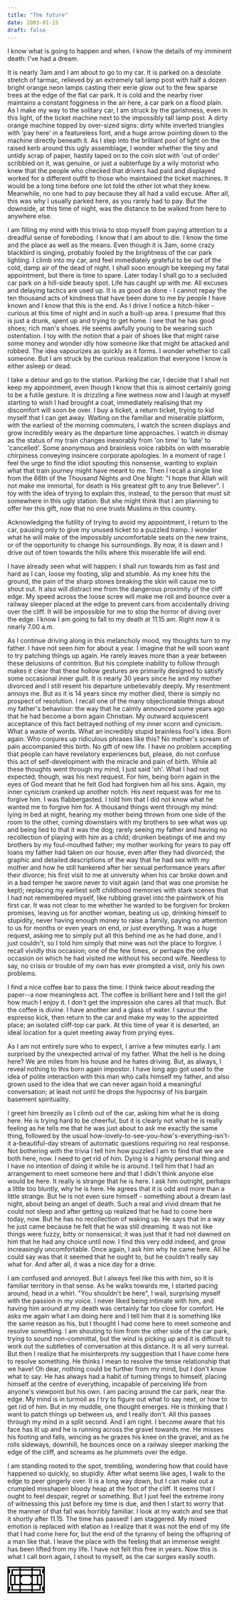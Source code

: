 ```yaml
---
title: "The future"
date: 2003-01-15
draft: false
---
```


I know what is going to happen and when.  I know the details of my imminent death: I've had a dream.

It is nearly 3am and I am about to go to my car.  It is parked on a desolate stretch of tarmac, relieved by an extremely tall lamp post with half a dozen bright orange neon lamps casting their eerie glow out to the few sparse trees at the edge of the flat car park.  It is cold and the nearby river maintains a constant fogginess in the air here, a car park on a flood plain.  As I make my way to the solitary car, I am struck by the garishness, even in this light, of the ticket machine next to the impossibly tall lamp post.  A dirty orange machine topped by over-sized signs: dirty white inverted triangles with 'pay here' in a featureless font, and a huge arrow pointing down to the machine directly beneath it.  As I step into the brilliant pool of light on the raised kerb around this ugly assemblage, I wonder whether the tiny and untidy scrap of paper, hastily taped on to the coin slot with 'out of order' scribbled on it, was genuine, or just a subterfuge by a wily motorist who knew that the people who checked that drivers had paid and displayed worked for a different outfit to those who maintained the ticket machines.  It would be a long time before one lot told the other lot what they knew.  Meanwhile, no one had to pay because they all had a valid excuse.  After all, this was why I usually parked here, as you rarely had to pay.  But the downside, at this time of night, was the distance to be walked from here to anywhere else.

I am filling my mind with this trivia to stop myself from paying attention to a dreadful sense of foreboding.  I know that I am about to die.  I know the time and the place as well as the means.  Even though it is 3am, some crazy blackbird is singing, probably fooled by the brightness of the car park lighting.  I climb into my car, and feel immediately grateful to be out of the cold, damp air of the dead of night.  I shall soon enough be keeping my fatal appointment, but there is time to spare.  Later today I shall go to a secluded car park on a hill-side beauty spot.  Life has caught up with me.  All excuses and delaying tactics are used up.  It is as good as done - I cannot repay the ten thousand acts of kindness that have been done to me by people I have known and I know that this is the end.  As I drive I notice a hitch-hiker - curious at this time of night and in such a built-up area.  I presume that this is just a drunk, spent up and trying to get home.   I see that he has good shoes; rich man's shoes.  He seems awfully young to be wearing such ostentation.  I toy with the notion that a pair of shoes like that might raise some money and wonder idly how someone like that might be attacked and robbed. The idea vapourizes as quickly as it forms.  I wonder whether to call someone.  But I am struck by the curious realization that everyone I know is either asleep or dead.

I take a detour and go to the station.  Parking the car, I decide that I shall not keep my appointment, even though I know that this is almost certainly going to be a futile gesture.  It is drizzling a fine wetness now and I laugh at myself starting to wish I had brought a coat, immediately realising that my discomfort will soon be over.  I buy a ticket, a return ticket, trying to kid myself that I can get away.  Waiting on the familiar and miserable platform, with the earliest of the morning commuters, I watch the screen displays and grow incredibly weary as the departure time approaches.  I watch in dismay as the status of my train changes inexorably from 'on time' to 'late' to 'cancelled'.  Some anonymous and brainless voice rabbits on with miserable chirpiness conveying insincere corporate apologies.  In a moment of rage I feel the urge to find the idiot spouting this nonsense, wanting to explain what that train journey might have meant to me.  Then I recall a single line from the 66th of the Thousand Nights and One Night: "I hope that Allah will not make me immortal, for death is His greatest gift to any true Believer".  I toy with the idea of trying to explain this, instead, to the person that must sit somewhere in this ugly station.  But she might think that I am planning to offer her this gift, now that no one trusts Muslims in this country.

Acknowledging the futility of trying to avoid my appointment, I return to the car, pausing only to give my unused ticket to a puzzled tramp.  I wonder what he will make of the impossibly uncomfortable seats on the new trains, or of the opportunity to change his surroundings.  By now, it is dawn and I drive out of town towards the hills where this miserable life will end.

I have already seen what will happen: I shall run towards him as fast and hard as I can, loose my footing, slip and stumble.  As my knee hits the ground, the pain of the sharp stones breaking the skin will cause me to shout out.  It also will distract me from the dangerous proximity of the cliff edge.  My speed across the loose scree will make me roll and bounce over a railway sleeper placed at the edge to prevent cars from accidentally driving over the cliff.  It will be impossible for me to stop the horror of diving over the edge.  I know I am going to fall to my death at 11.15 am.  Right now it is nearly 7.00 a.m.

As I continue driving along in this melancholy mood, my thoughts turn to my father.  I have not seen him for about a year.  I imagine that he will soon want to try patching things up again.  He rarely leaves more than a year between these delusions of contrition.  But his complete inability to follow through makes it clear that these hollow gestures are primarily designed to satisfy some occasional inner guilt.  It is nearly 30 years since he and my mother divorced and I still resent his departure unbelievably deeply.  My resentment annoys me.  But as it is 14 years since my mother died, there is simply no prospect of resolution.  I recall one of the many objectionable things about my father's behaviour: the way that he calmly announced some years ago that he had become a born again Christian.  My outward acquiescent acceptance of this fact betrayed nothing of my inner scorn and cynicism.  What a waste of words.  What an incredibly stupid brainless fool's idea.  Born again.  Who conjures up ridiculous phrases like this?  No mother's scream of pain accompanied this birth.  No gift of new life.  I have no problem accepting that people can have revelatory experiences but, please, do not confuse this act of self-development with the miracle and pain of birth.  While all these thoughts went through my mind, I just said 'oh'.  What I had not expected, though, was his next request.  For him, being born again in the eyes of God meant that he felt God had forgiven him all his sins.  Again, my inner cynicism cranked up another notch.  His next request was for me to forgive him.  I was flabbergasted.  I told him that I did not know what he wanted me to forgive him for.  A thousand things went through my mind: lying in bed at night, hearing my mother being thrown from one side of the room to the other, coming downstairs with my brothers to see what was up and being lied to that it was the dog; rarely seeing my father and having no recollection of playing with him as a child; drunken beatings of me and my brothers by my foul-mouthed father; my mother working for years to pay off loans my father had taken on our house, even after they had divorced; the graphic and detailed descriptions of the way that he had sex with my mother and how he still hankered after her sexual performance years after their divorce; his first visit to me at university when his car broke down and in a bad temper he swore never to visit again (and that was one promise he kept); replacing my earliest soft childhood memories with stark scenes that I had not remembered myself, like rubbing gravel into the paintwork of his first car.  It was not clear to me whether he wanted to be forgiven for broken promises, leaving us for another woman, beating us up, drinking himself to stupidity, never having enough money to raise a family, paying no attention to us for months or even years on end, or just everything.  It was a huge request, asking me to simply put all this behind me as he had done, and I just couldn't, so I told him simply that mine was not the place to forgive.  I recall vividly this occasion; one of the few times, or perhaps the only occasion on which he had visited me without his second wife.  Needless to say, no crisis or trouble of my own has ever prompted a visit, only his own problems.

I find a nice coffee bar to pass the time.  I think twice about reading the paper--a now meaningless act.  The coffee is brilliant here and I tell the girl how much I enjoy it.  I don't get the impression she cares all that much.  But the coffee is divine.  I have another and a glass of water.  I savour the espresso kick, then return to the car and make my way to the appointed place; an isolated cliff-top car park.  At this time of year it is deserted, an ideal location for a quiet meeting away from prying eyes.

As I am not entirely sure who to expect, I arrive a few minutes early.  I am surprised by the unexpected arrival of my father.  What the hell is he doing here?  We are miles from his house and he hates driving.  But, as always, I reveal nothing to this born again impostor.  I have long ago got used to the idea of polite interaction with this man who calls himself my father, and also grown used to the idea that we can never again hold a meaningful conversation; at least not until he drops the hypocrisy of his bargain basement spirituality.

I greet him breezily as I climb out of the car, asking him what he is doing here.  He is trying hard to be cheerful, but it is clearly not what he is really feeling as he tells me that he was just about to ask me exactly the same thing, followed by the usual how-lovely-to-see-you-how's-everything-isn't-it a-beautiful-day stream of automatic questions requiring no real response.  Not bothering with the trivia I tell him how puzzled I am to find that we are both here, now.  I need to get rid of him.  Dying is a highly personal thing and I have no intention of doing it while he is around.  I tell him that I had an arrangement to meet someone here and that I didn't think anyone else would be here.  It really is strange that he is here.  I ask him outright, perhaps a little too bluntly, why he is here.  He agrees that it is odd and more than a little strange.  But he is not even sure himself - something about a dream last night, about being an angel of death.  Such a real and vivid dream that he could not sleep and after getting up realized that he had to come here today, now.  But he has no recollection of waking up.  He says that in a way he just came because he felt that he was still dreaming.  It was not like things were fuzzy, bitty or nonsensical; it was just that it had not dawned on him that he had any choice until now.  I find this very odd indeed, and grow increasingly uncomfortable.  Once again, I ask him why he came here.  All he could say was that it seemed that he ought to, but he couldn't really say what for.  And after all, it was a nice day for a drive.

I am confused and annoyed.  But I always feel like this with him, so it is familiar territory in that sense.  As he walks towards me, I started pacing around, head in a whirl.  "You shouldn't be here", I wail, surprising myself with the passion in my voice.  I never liked being intimate with him, and having him around at my death was certainly far too close for comfort.  He asks me again what I am doing here and I tell him that it is something like the same reason as his, but I thought I had come here to meet someone and resolve something.  I am shouting to him from the other side of the car park, trying to sound non-committal, but the wind is picking up and it is difficult to work out the subtleties of conversation at this distance.  It is all very surreal.  But then I realize that he misinterprets my suggestion that I have come here to resolve something.  He thinks I mean to resolve the tense relationship that we have!  Oh dear, nothing could be further from my mind, but I don't know what to say.  He has always had a habit of turning things to himself, placing himself at the centre of everything, incapable of perceiving life from anyone's viewpoint but his own.  I am pacing around the car park, near the edge.  My mind is in turmoil as I try to figure out what to say next, or how to get rid of him.  But in my muddle, one thought emerges.  He is thinking that I want to patch things up between us, and I really don't.  All this passes through my mind in a split second.  And I am right.  I become aware that his face has lit up and he is running across the gravel towards me.  He misses his footing and falls, wincing as he grazes his knee on the gravel, and as he rolls sideways, downhill, he bounces once on a railway sleeper marking the edge of the cliff, and screams as he plummets over the edge.

I am standing rooted to the spot, trembling, wondering how that could have happened so quickly, so stupidly.  After what seems like ages, I walk to the edge to peer gingerly over.  It is a long way down, but I can make out a crumpled misshapen bloody heap at the foot of the cliff.  It seems that I ought to feel despair, regret or something.  But I just feel the extreme irony of witnessing this just before my time is due, and then I start to worry that the manner of that fall was horribly familiar.  I look at my watch and see that it shortly after 11.15. The time has passed!  I am staggered.  My mixed emotion is replaced with elation as I realize that it was not the end of my life that I had come here for, but the end of the tyranny of being the offspring of a man like that.  I leave the place with the feeling that an immense weight has been lifted from my life.  I have not felt this free in years.  Now this is what I call born again, I shout to myself, as the car surges easily south.

![](/images/grids/a27.gif)

